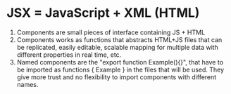# JSX = JavaScript + XML (HTML)

1. Components are small pieces of interface containing JS + HTML
2. Components works as functions that abstracts HTML+JS files that can be replicated, easily editable, scalable mapping for multiple data with different properties in real time, etc.
3. Named components are the "export function Example(){}", that have to be imported as functions { Example } in the files that will be used. They give more trust and no flexibility to import components with different names.